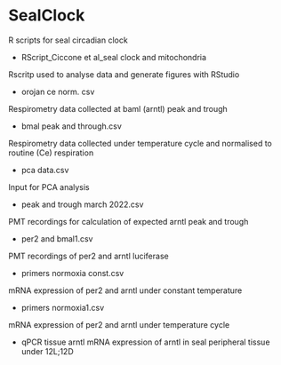 # SealClock
R scripts for seal circadian clock

- RScript_Ciccone et al_seal clock and mitochondria
  
Rscritp used to analyse data and generate figures with RStudio

- orojan ce norm. csv
  
Respirometry data collected at baml (arntl) peak and trough

- bmal peak and through.csv
  
Respirometry data collected under temperature cycle and normalised to routine (Ce) respiration

- pca data.csv
  
Input for PCA analysis

- peak and trough march 2022.csv
  
PMT recordings for calculation of expected arntl peak and trough

- per2 and bmal1.csv
  
PMT recordings of per2 and arntl luciferase

- primers normoxia const.csv
  
mRNA expression of per2 and arntl under constant temperature

- primers normoxia1.csv
  
mRNA expression of per2 and arntl under temperature cycle

- qPCR tissue arntl
mRNA expression of arntl in seal peripheral tissue under 12L;12D 

